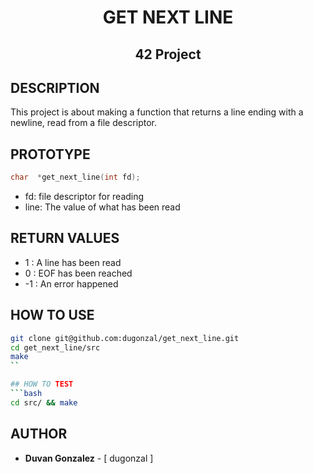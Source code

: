 <h1 align= center> GET NEXT LINE </h1>

<h2 align= center> 42 Project </h2>

## DESCRIPTION
This project is about making a function that returns a line ending with a newline, read from a file descriptor.

## PROTOTYPE
```c
char  *get_next_line(int fd);
```
- fd: file descriptor for reading
- line: The value of what has been read

## RETURN VALUES
- 1 : A line has been read
- 0 : EOF has been reached
- -1 : An error happened

## HOW TO USE
```bash
git clone git@github.com:dugonzal/get_next_line.git
cd get_next_line/src
make
``

## HOW TO TEST
```bash
cd src/ && make
```

## AUTHOR
- **Duvan Gonzalez** - [ dugonzal ]
